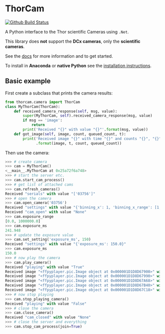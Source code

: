 ThorCam
==========

[![Github Build Status](https://github.com/matham/thorcam/workflows/Python%20application/badge.svg)](https://github.com/matham/thorcam/actions)

A Python interface to the Thor scientific Cameras using `.Net`.

This library does **not** support the **DCx cameras**, only the **scientific cameras**.

See the [docs](https://matham.github.io/thorcam/index.html) for more information
and to get started.

To install in **Anaconda** or **native Python** see the
[installation instructions](https://matham.github.io/thorcam/installation.html).

Basic example
-------------

First create a subclass that prints the camera results:

```python
from thorcam.camera import ThorCam
class MyThorCam(ThorCam):
    def received_camera_response(self, msg, value):
        super(MyThorCam, self).received_camera_response(msg, value)
        if msg == 'image':
            return
        print('Received "{}" with value "{}"'.format(msg, value))
    def got_image(self, image, count, queued_count, t):
        print('Received image "{}" with time "{}" and counts "{}", "{}"'
              .format(image, t, count, queued_count))
```

Then use the camera:

```python
>>> # create camera
>>> cam = MyThorCam()
<__main__.MyThorCam at 0x25a72f6a748>
>>> # start the server etc.
>>> cam.start_cam_process()
>>> # get list of attached cams
>>> cam.refresh_cameras()
Received "serials" with value "['03756']"
>>> # open the camera
>>> cam.open_camera('03756')
Received "settings" with value "{'binning_x': 1, 'binning_x_range': [1, 24], ..."
Received "cam_open" with value "None"
>>> cam.exposure_range
[0.0, 1000000.0]
>>> cam.exposure_ms
241.948
>>> # update the exposure value
>>> cam.set_setting('exposure_ms', 150)
Received "settings" with value "{'exposure_ms': 150.0}"
>>> cam.exposure_ms
150.0
>>> # now play the camera
>>> cam.play_camera()
Received "playing" with value "True"
Received image "<ffpyplayer.pic.Image object at 0x000001D1D8D67900>" with time "2e-07" and counts "1", "1"
Received image "<ffpyplayer.pic.Image object at 0x000001D1D8D67990>" with time "0.2310473" and counts "2", "1"
Received image "<ffpyplayer.pic.Image object at 0x000001D1D8D67A68>" with time "0.4735178" and counts "3", "1"
Received image "<ffpyplayer.pic.Image object at 0x000001D1D8D67B40>" with time "0.7157285" and counts "4", "1"
Received image "<ffpyplayer.pic.Image object at 0x000001D1D8D67C18>" with time "0.9583721" and counts "5", "1"
>>> # now stop playing
>>> cam.stop_playing_camera()
Received "playing" with value "False"
>>> # close the camera
>>> cam.close_camera()
Received "cam_closed" with value "None"
>>> # close the server and everything
>>> cam.stop_cam_process(join=True)
```
